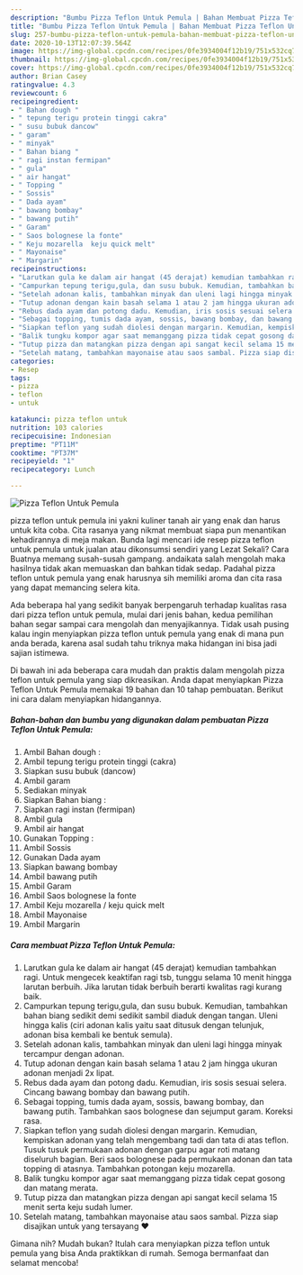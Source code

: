 ```yaml
---
description: "Bumbu Pizza Teflon Untuk Pemula | Bahan Membuat Pizza Teflon Untuk Pemula Yang Enak Dan Lezat"
title: "Bumbu Pizza Teflon Untuk Pemula | Bahan Membuat Pizza Teflon Untuk Pemula Yang Enak Dan Lezat"
slug: 257-bumbu-pizza-teflon-untuk-pemula-bahan-membuat-pizza-teflon-untuk-pemula-yang-enak-dan-lezat
date: 2020-10-13T12:07:39.564Z
image: https://img-global.cpcdn.com/recipes/0fe3934004f12b19/751x532cq70/pizza-teflon-untuk-pemula-foto-resep-utama.jpg
thumbnail: https://img-global.cpcdn.com/recipes/0fe3934004f12b19/751x532cq70/pizza-teflon-untuk-pemula-foto-resep-utama.jpg
cover: https://img-global.cpcdn.com/recipes/0fe3934004f12b19/751x532cq70/pizza-teflon-untuk-pemula-foto-resep-utama.jpg
author: Brian Casey
ratingvalue: 4.3
reviewcount: 6
recipeingredient:
- " Bahan dough "
- " tepung terigu protein tinggi cakra"
- " susu bubuk dancow"
- " garam"
- " minyak"
- " Bahan biang "
- " ragi instan fermipan"
- " gula"
- " air hangat"
- " Topping "
- " Sossis"
- " Dada ayam"
- " bawang bombay"
- " bawang putih"
- " Garam"
- " Saos bolognese la fonte"
- " Keju mozarella  keju quick melt"
- " Mayonaise"
- " Margarin"
recipeinstructions:
- "Larutkan gula ke dalam air hangat (45 derajat) kemudian tambahkan ragi. Untuk mengecek keaktifan ragi tsb, tunggu selama 10 menit hingga larutan berbuih. Jika larutan tidak berbuih berarti kwalitas ragi kurang baik."
- "Campurkan tepung terigu,gula, dan susu bubuk. Kemudian, tambahkan bahan biang sedikit demi sedikit sambil diaduk dengan tangan. Uleni hingga kalis (ciri adonan kalis yaitu saat ditusuk dengan telunjuk, adonan bisa kembali ke bentuk semula)."
- "Setelah adonan kalis, tambahkan minyak dan uleni lagi hingga minyak tercampur dengan adonan."
- "Tutup adonan dengan kain basah selama 1 atau 2 jam hingga ukuran adonan menjadi 2x lipat."
- "Rebus dada ayam dan potong dadu. Kemudian, iris sosis sesuai selera. Cincang bawang bombay dan bawang putih."
- "Sebagai topping, tumis dada ayam, sossis, bawang bombay, dan bawang putih. Tambahkan saos bolognese dan sejumput garam. Koreksi rasa."
- "Siapkan teflon yang sudah diolesi dengan margarin. Kemudian, kempiskan adonan yang telah mengembang tadi dan tata di atas teflon. Tusuk tusuk permukaan adonan dengan garpu agar roti matang diseluruh bagian. Beri saos bolognese pada permukaan adonan dan tata topping di atasnya. Tambahkan potongan keju mozarella."
- "Balik tungku kompor agar saat memanggang pizza tidak cepat gosong dan matang merata."
- "Tutup pizza dan matangkan pizza dengan api sangat kecil selama 15 menit serta keju sudah lumer."
- "Setelah matang, tambahkan mayonaise atau saos sambal. Pizza siap disajikan untuk yang tersayang ❤"
categories:
- Resep
tags:
- pizza
- teflon
- untuk

katakunci: pizza teflon untuk 
nutrition: 103 calories
recipecuisine: Indonesian
preptime: "PT11M"
cooktime: "PT37M"
recipeyield: "1"
recipecategory: Lunch

---
```



![Pizza Teflon Untuk Pemula](https://img-global.cpcdn.com/recipes/0fe3934004f12b19/751x532cq70/pizza-teflon-untuk-pemula-foto-resep-utama.jpg)


pizza teflon untuk pemula ini yakni kuliner tanah air yang enak dan harus untuk kita coba. Cita rasanya yang nikmat membuat siapa pun menantikan kehadirannya di meja makan.
Bunda lagi mencari ide resep pizza teflon untuk pemula untuk jualan atau dikonsumsi sendiri yang Lezat Sekali? Cara Buatnya memang susah-susah gampang. andaikata salah mengolah maka hasilnya tidak akan memuaskan dan bahkan tidak sedap. Padahal pizza teflon untuk pemula yang enak harusnya sih memiliki aroma dan cita rasa yang dapat memancing selera kita.



Ada beberapa hal yang sedikit banyak berpengaruh terhadap kualitas rasa dari pizza teflon untuk pemula, mulai dari jenis bahan, kedua pemilihan bahan segar sampai cara mengolah dan menyajikannya. Tidak usah pusing kalau ingin menyiapkan pizza teflon untuk pemula yang enak di mana pun anda berada, karena asal sudah tahu triknya maka hidangan ini bisa jadi sajian istimewa.


Di bawah ini ada beberapa cara mudah dan praktis dalam mengolah pizza teflon untuk pemula yang siap dikreasikan. Anda dapat menyiapkan Pizza Teflon Untuk Pemula memakai 19 bahan dan 10 tahap pembuatan. Berikut ini cara dalam menyiapkan hidangannya.

<!--inarticleads1-->

##### Bahan-bahan dan bumbu yang digunakan dalam pembuatan Pizza Teflon Untuk Pemula:

1. Ambil  Bahan dough :
1. Ambil  tepung terigu protein tinggi (cakra)
1. Siapkan  susu bubuk (dancow)
1. Ambil  garam
1. Sediakan  minyak
1. Siapkan  Bahan biang :
1. Siapkan  ragi instan (fermipan)
1. Ambil  gula
1. Ambil  air hangat
1. Gunakan  Topping :
1. Ambil  Sossis
1. Gunakan  Dada ayam
1. Siapkan  bawang bombay
1. Ambil  bawang putih
1. Ambil  Garam
1. Ambil  Saos bolognese la fonte
1. Ambil  Keju mozarella / keju quick melt
1. Ambil  Mayonaise
1. Ambil  Margarin




<!--inarticleads2-->

##### Cara membuat Pizza Teflon Untuk Pemula:

1. Larutkan gula ke dalam air hangat (45 derajat) kemudian tambahkan ragi. Untuk mengecek keaktifan ragi tsb, tunggu selama 10 menit hingga larutan berbuih. Jika larutan tidak berbuih berarti kwalitas ragi kurang baik.
1. Campurkan tepung terigu,gula, dan susu bubuk. Kemudian, tambahkan bahan biang sedikit demi sedikit sambil diaduk dengan tangan. Uleni hingga kalis (ciri adonan kalis yaitu saat ditusuk dengan telunjuk, adonan bisa kembali ke bentuk semula).
1. Setelah adonan kalis, tambahkan minyak dan uleni lagi hingga minyak tercampur dengan adonan.
1. Tutup adonan dengan kain basah selama 1 atau 2 jam hingga ukuran adonan menjadi 2x lipat.
1. Rebus dada ayam dan potong dadu. Kemudian, iris sosis sesuai selera. Cincang bawang bombay dan bawang putih.
1. Sebagai topping, tumis dada ayam, sossis, bawang bombay, dan bawang putih. Tambahkan saos bolognese dan sejumput garam. Koreksi rasa.
1. Siapkan teflon yang sudah diolesi dengan margarin. Kemudian, kempiskan adonan yang telah mengembang tadi dan tata di atas teflon. Tusuk tusuk permukaan adonan dengan garpu agar roti matang diseluruh bagian. Beri saos bolognese pada permukaan adonan dan tata topping di atasnya. Tambahkan potongan keju mozarella.
1. Balik tungku kompor agar saat memanggang pizza tidak cepat gosong dan matang merata.
1. Tutup pizza dan matangkan pizza dengan api sangat kecil selama 15 menit serta keju sudah lumer.
1. Setelah matang, tambahkan mayonaise atau saos sambal. Pizza siap disajikan untuk yang tersayang ❤




Gimana nih? Mudah bukan? Itulah cara menyiapkan pizza teflon untuk pemula yang bisa Anda praktikkan di rumah. Semoga bermanfaat dan selamat mencoba!
